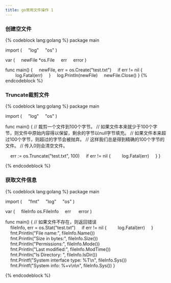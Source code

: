 ```yaml
---
title: go常用文件操作 1
---
```


### 创建空文件

{% codeblock lang:golang %}
package main

import (
    "log"
    "os"
)

var (
    newFile *os.File
    err     error
)

func main() {
    newFile, err = os.Create("test.txt")
    if err != nil {
        log.Fatal(err)
    }
    log.Println(newFile)
    newFile.Close()
}
{% endcodeblock %}

### Truncate裁剪文件

{% codeblock lang:golang %}
package main

import (
    "log"
    "os"
)

func main() {
// 裁剪一个文件到100个字节。
// 如果文件本来就少于100个字节，则文件中原始内容得以保留，剩余的字节以null字节填充。
// 如果文件本来超过100个字节，则超过的字节会被抛弃。
// 这样我们总是得到精确的100个字节的文件。
// 传入0则会清空文件。

    err := os.Truncate("test.txt", 100)
    if err != nil {
        log.Fatal(err)
    }
}

{% endcodeblock %}

### 获取文件信息

{% codeblock lang:golang %}
package main

import (
    "fmt"
    "log"
    "os"
)

var (
    fileInfo os.FileInfo
    err      error
)

func main() {
// 如果文件不存在，则返回错误
    fileInfo, err = os.Stat("test.txt")
    if err != nil {
        log.Fatal(err)
    }
    fmt.Println("File name:", fileInfo.Name())
    fmt.Println("Size in bytes:", fileInfo.Size())
    fmt.Println("Permissions:", fileInfo.Mode())
    fmt.Println("Last modified:", fileInfo.ModTime())
    fmt.Println("Is Directory: ", fileInfo.IsDir())
    fmt.Printf("System interface type: %T\n", fileInfo.Sys())
    fmt.Printf("System info: %+v\n\n", fileInfo.Sys())
}

{% endcodeblock %}
